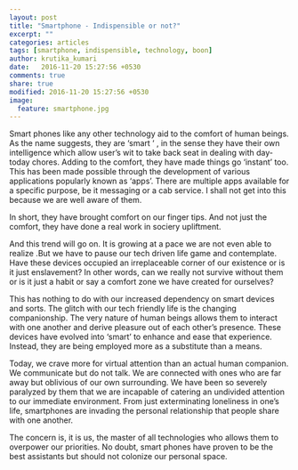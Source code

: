 ```yaml
---
layout: post
title: "Smartphone - Indispensible or not?"
excerpt: ""
categories: articles
tags: [smartphone, indispensible, technology, boon]
author: krutika_kumari
date:   2016-11-20 15:27:56 +0530
comments: true
share: true
modified: 2016-11-20 15:27:56 +0530
image:
  feature: smartphone.jpg
---
```


Smart phones like any other technology aid to the comfort of human beings.
As the name suggests, they are ‘smart ‘ , in the sense they have their own intelligence which allow user’s wit to take  back seat in dealing with day- today chores.
Adding to the comfort, they have made things go ‘instant’ too.
This has been made possible through the development of various applications popularly known as ‘apps’.
There are multiple apps available for a specific purpose, be it messaging or a cab service. I shall not get into this because we are well aware of them.

In short, they have brought comfort on our finger tips. And not just the comfort, they have done a real work in sociery upliftment.

And this trend will go on. It is growing at a pace we are not even able to realize .But we have to pause our tech driven life game and contemplate. Have these devices occupied an irreplaceable corner of our existence or is it just enslavement? In other words, can we really not survive without them or is it just a habit or say a comfort zone we have created for ourselves?

This has nothing to do with our increased dependency on smart devices and sorts. The glitch with our tech friendly life is the changing companionship. The very nature of human beings allows them to interact with one another and derive pleasure out of each other’s presence. These devices have evolved into ‘smart’ to enhance and ease that experience.  Instead, they are being employed more as a substitute than a means.  

Today, we crave more for virtual attention than an actual human companion. We communicate but do not talk. We are connected with ones who are far away but oblivious of our own surrounding.  We have been so severely paralyzed by them that we are incapable of catering an undivided attention to our immediate environment.  From just exterminating loneliness in one’s life, smartphones are invading the personal relationship that people share with one another.  

The concern is, it is us, the master of all technologies who allows them to overpower our priorities.  No doubt, smart phones have proven to be the best assistants but should not colonize our personal space.
